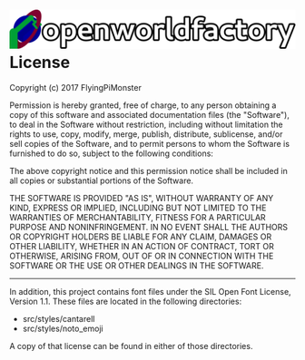 # ![open world factory](./logos/header.svg) License

Copyright (c) 2017 FlyingPiMonster

Permission is hereby granted, free of charge, to any person obtaining a copy
of this software and associated documentation files (the "Software"), to deal
in the Software without restriction, including without limitation the rights
to use, copy, modify, merge, publish, distribute, sublicense, and/or sell
copies of the Software, and to permit persons to whom the Software is
furnished to do so, subject to the following conditions:

The above copyright notice and this permission notice shall be included in all
copies or substantial portions of the Software.

THE SOFTWARE IS PROVIDED "AS IS", WITHOUT WARRANTY OF ANY KIND, EXPRESS OR
IMPLIED, INCLUDING BUT NOT LIMITED TO THE WARRANTIES OF MERCHANTABILITY,
FITNESS FOR A PARTICULAR PURPOSE AND NONINFRINGEMENT. IN NO EVENT SHALL THE
AUTHORS OR COPYRIGHT HOLDERS BE LIABLE FOR ANY CLAIM, DAMAGES OR OTHER
LIABILITY, WHETHER IN AN ACTION OF CONTRACT, TORT OR OTHERWISE, ARISING FROM,
OUT OF OR IN CONNECTION WITH THE SOFTWARE OR THE USE OR OTHER DEALINGS IN THE
SOFTWARE.

--------------------------------------------------------------------------------

In addition, this project contains font files under the SIL Open Font License,
Version 1.1. These files are located in the following directories:

- src/styles/cantarell
- src/styles/noto_emoji

A copy of that license can be found in either of those directories.
